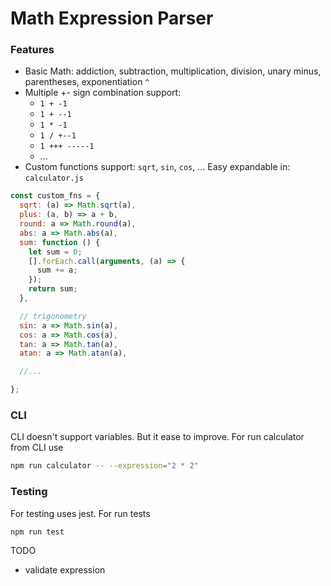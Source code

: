 # Math Expression Parser

### Features
- Basic Math: addiction, subtraction, multiplication, division, unary minus, parentheses, exponentiation `^`
- Multiple +- sign combination support: 
    - `1 + -1`
    - `1 + --1`
    - `1 * -1`
    - `1 / +--1`
    - `1 +++ -----1`
    - ...
- Custom functions support: `sqrt`, `sin`, `cos`, ... Easy expandable in: `calculator.js`

```javascript
const custom_fns = {
  sqrt: (a) => Math.sqrt(a),
  plus: (a, b) => a + b,
  round: a => Math.round(a),
  abs: a => Math.abs(a),
  sum: function () {
    let sum = 0;
    [].forEach.call(arguments, (a) => {
      sum += a;
    });
    return sum;
  },

  // trigonometry
  sin: a => Math.sin(a),
  cos: a => Math.cos(a),
  tan: a => Math.tan(a),
  atan: a => Math.atan(a),

  //...

};
```
    
### CLI
CLI doesn't support variables. But it ease to improve. For run calculator from CLI use

```bash
npm run calculator -- --expression="2 * 2"
```

### Testing
For testing uses jest. For run tests

```bash
npm run test
```

TODO 
- validate expression
